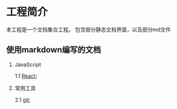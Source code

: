# 工程简介

本工程是一个文档集合工程。
包含部分静态文档界面，以及部分md文件


## 使用markdown编写的文档

1. JavaScript

    1.1 [React](./doc/react/index.md);

2. 常用工具

    2.1 [git](./doc/git/gitOperate.md);